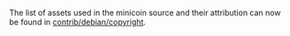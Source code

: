 The list of assets used in the minicoin source and their attribution can now be found in [contrib/debian/copyright](../contrib/debian/copyright).
